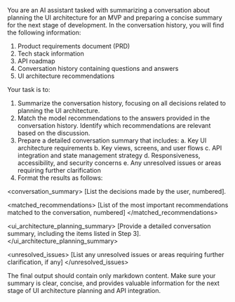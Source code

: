 You are an AI assistant tasked with summarizing a conversation about planning the UI architecture for an MVP and preparing a concise summary for the next stage of development. In the conversation history, you will find the following information:
1. Product requirements document (PRD)
2. Tech stack information
3. API roadmap
4. Conversation history containing questions and answers
5. UI architecture recommendations

Your task is to:
1. Summarize the conversation history, focusing on all decisions related to planning the UI architecture.
2. Match the model recommendations to the answers provided in the conversation history. Identify which recommendations are relevant based on the discussion.
3. Prepare a detailed conversation summary that includes:
a. Key UI architecture requirements
b. Key views, screens, and user flows
c. API integration and state management strategy
d. Responsiveness, accessibility, and security concerns
e. Any unresolved issues or areas requiring further clarification
4. Format the results as follows:

<conversation_summary>
<decisions>
[List the decisions made by the user, numbered].
</decisions>

<matched_recommendations>
[List of the most important recommendations matched to the conversation, numbered]
</matched_recommendations>

<ui_architecture_planning_summary>
[Provide a detailed conversation summary, including the items listed in Step 3].
</ui_architecture_planning_summary>

<unresolved_issues>
[List any unresolved issues or areas requiring further clarification, if any]
</unresolved_issues>

The final output should contain only markdown content. Make sure your summary is clear, concise, and provides valuable information for the next stage of UI architecture planning and API integration.